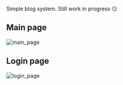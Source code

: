 Simple blog system. Still work in progress :smirk:


## Main page
![main_page](http://wolf.bieda.it/1.png)

## Login page
![login_page](http://wolf.bieda.it/1.png)
